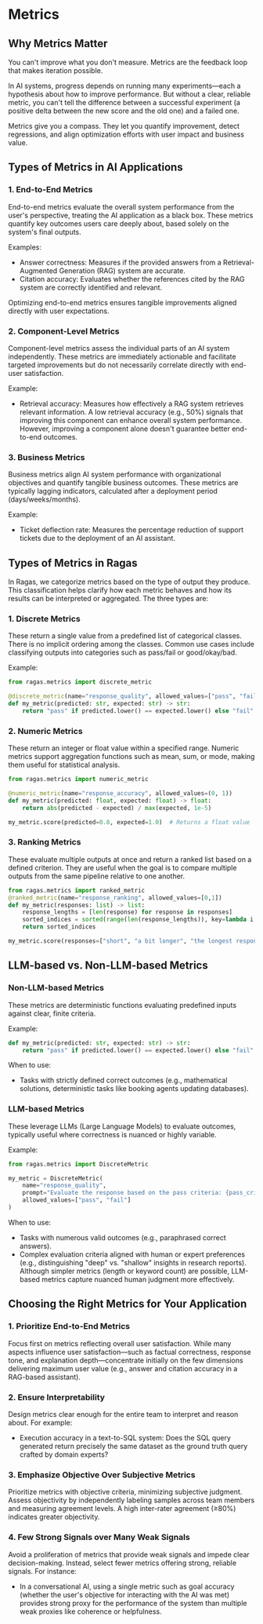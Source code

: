 # Metrics

## Why Metrics Matter

You can't improve what you don't measure. Metrics are the feedback loop that makes iteration possible.

In AI systems, progress depends on running many experiments—each a hypothesis about how to improve performance. But without a clear, reliable metric, you can't tell the difference between a successful experiment (a positive delta between the new score and the old one) and a failed one.

Metrics give you a compass. They let you quantify improvement, detect regressions, and align optimization efforts with user impact and business value.

## Types of Metrics in AI Applications

### 1. End-to-End Metrics

End-to-end metrics evaluate the overall system performance from the user's perspective, treating the AI application as a black box. These metrics quantify key outcomes users care deeply about, based solely on the system's final outputs.

Examples:

- Answer correctness: Measures if the provided answers from a Retrieval-Augmented Generation (RAG) system are accurate.
- Citation accuracy: Evaluates whether the references cited by the RAG system are correctly identified and relevant.

Optimizing end-to-end metrics ensures tangible improvements aligned directly with user expectations.

### 2. Component-Level Metrics

Component-level metrics assess the individual parts of an AI system independently. These metrics are immediately actionable and facilitate targeted improvements but do not necessarily correlate directly with end-user satisfaction.

Example:

- Retrieval accuracy: Measures how effectively a RAG system retrieves relevant information. A low retrieval accuracy (e.g., 50%) signals that improving this component can enhance overall system performance. However, improving a component alone doesn't guarantee better end-to-end outcomes.

### 3. Business Metrics

Business metrics align AI system performance with organizational objectives and quantify tangible business outcomes. These metrics are typically lagging indicators, calculated after a deployment period (days/weeks/months).

Example:

- Ticket deflection rate: Measures the percentage reduction of support tickets due to the deployment of an AI assistant.

## Types of Metrics in Ragas

In Ragas, we categorize metrics based on the type of output they produce. This classification helps clarify how each metric behaves and how its results can be interpreted or aggregated. The three types are:

### 1. Discrete Metrics

These return a single value from a predefined list of categorical classes. There is no implicit ordering among the classes. Common use cases include classifying outputs into categories such as pass/fail or good/okay/bad.

Example:
```python
from ragas.metrics import discrete_metric

@discrete_metric(name="response_quality", allowed_values=["pass", "fail"])
def my_metric(predicted: str, expected: str) -> str:
    return "pass" if predicted.lower() == expected.lower() else "fail"

```

### 2. Numeric Metrics

These return an integer or float value within a specified range. Numeric metrics support aggregation functions such as mean, sum, or mode, making them useful for statistical analysis.
    
```python
from ragas.metrics import numeric_metric

@numeric_metric(name="response_accuracy", allowed_values=(0, 1))
def my_metric(predicted: float, expected: float) -> float:
    return abs(predicted - expected) / max(expected, 1e-5)

my_metric.score(predicted=0.8, expected=1.0)  # Returns a float value
```

### 3. Ranking Metrics

These evaluate multiple outputs at once and return a ranked list based on a defined criterion. They are useful when the goal is to compare multiple outputs from the same pipeline relative to one another.

```python
from ragas.metrics import ranked_metric
@ranked_metric(name="response_ranking", allowed_values=[0,1])
def my_metric(responses: list) -> list:
    response_lengths = [len(response) for response in responses]
    sorted_indices = sorted(range(len(response_lengths)), key=lambda i: response_lengths[i])
    return sorted_indices

my_metric.score(responses=["short", "a bit longer", "the longest response"])  # Returns a ranked list of indices
```

## LLM-based vs. Non-LLM-based Metrics

### Non-LLM-based Metrics

These metrics are deterministic functions evaluating predefined inputs against clear, finite criteria.

Example:

```python
def my_metric(predicted: str, expected: str) -> str:
    return "pass" if predicted.lower() == expected.lower() else "fail"
```

When to use:

- Tasks with strictly defined correct outcomes (e.g., mathematical solutions, deterministic tasks like booking agents updating databases).

### LLM-based Metrics

These leverage LLMs (Large Language Models) to evaluate outcomes, typically useful where correctness is nuanced or highly variable.

Example:
```python
from ragas.metrics import DiscreteMetric

my_metric = DiscreteMetric(
    name="response_quality",
    prompt="Evaluate the response based on the pass criteria: {pass_criteria}. Does the response meet the criteria? Return 'pass' or 'fail'.\nResponse: {response}",
    allowed_values=["pass", "fail"]
)
```

When to use:

- Tasks with numerous valid outcomes (e.g., paraphrased correct answers).
- Complex evaluation criteria aligned with human or expert preferences (e.g., distinguishing "deep" vs. "shallow" insights in research reports). Although simpler metrics (length or keyword count) are possible, LLM-based metrics capture nuanced human judgment more effectively.

## Choosing the Right Metrics for Your Application

### 1. Prioritize End-to-End Metrics

Focus first on metrics reflecting overall user satisfaction. While many aspects influence user satisfaction—such as factual correctness, response tone, and explanation depth—concentrate initially on the few dimensions delivering maximum user value (e.g., answer and citation accuracy in a RAG-based assistant).

### 2. Ensure Interpretability

Design metrics clear enough for the entire team to interpret and reason about. For example:

- Execution accuracy in a text-to-SQL system: Does the SQL query generated return precisely the same dataset as the ground truth query crafted by domain experts?

### 3. Emphasize Objective Over Subjective Metrics

Prioritize metrics with objective criteria, minimizing subjective judgment. Assess objectivity by independently labeling samples across team members and measuring agreement levels. A high inter-rater agreement (≥80%) indicates greater objectivity.

### 4. Few Strong Signals over Many Weak Signals

Avoid a proliferation of metrics that provide weak signals and impede clear decision-making. Instead, select fewer metrics offering strong, reliable signals. For instance:

- In a conversational AI, using a single metric such as goal accuracy (whether the user's objective for interacting with the AI was met) provides strong proxy for the performance of the system than multiple weak proxies like coherence or helpfulness.
